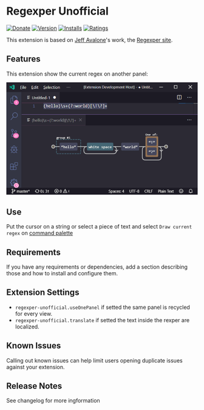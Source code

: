 # Regexper **Unofficial**

[![Donate](https://img.shields.io/badge/Donate-PayPal-green.svg)](https://www.paypal.com/cgi-bin/webscr?cmd=_s-xclick&hosted_button_id=LHCBE7ERSSVDJ&source=url)
[![Version](https://vsmarketplacebadge.apphb.com/version-short/aperricone.regexper-unofficial.svg)](https://marketplace.visualstudio.com/items?itemName=aperricone.regexper-unofficial)
[![Installs](https://vsmarketplacebadge.apphb.com/installs-short/aperricone.regexper-unofficial.svg)](https://marketplace.visualstudio.com/items?itemName=aperricone.regexper-unofficial)
[![Ratings](https://vsmarketplacebadge.apphb.com/rating-short/aperricone.regexper-unofficial.svg)](https://marketplace.visualstudio.com/items?itemName=aperricone.regexper-unofficial)


This extension is based on [Jeff Avalone](jeff.avallone@gmail.com)'s work, the [Regexper site](https://regexper.com/).

## Features

This extension show the current regex on another panel:

![example](regexper_unofficial.png)

## Use
Put the cursor on a string or select a piece of text and select `Draw current regex` on [command palette](https://code.visualstudio.com/docs/getstarted/userinterface#_command-palette.)

## Requirements

If you have any requirements or dependencies, add a section describing those and how to install and configure them.

## Extension Settings

* `regexper-unofficial.useOnePanel` if setted the same panel is recycled for every view.
* `regexper-unofficial.translate` if setted the text inside the rexper are localized.

## Known Issues

Calling out known issues can help limit users opening duplicate issues against your extension.

## Release Notes

See changelog for more ingformation
